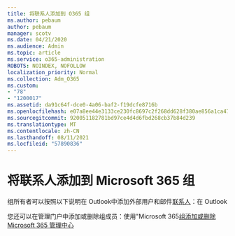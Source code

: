 ```yaml
---
title: 将联系人添加到 O365 组
ms.author: pebaum
author: pebaum
manager: scotv
ms.date: 04/21/2020
ms.audience: Admin
ms.topic: article
ms.service: o365-administration
ROBOTS: NOINDEX, NOFOLLOW
localization_priority: Normal
ms.collection: Adm_O365
ms.custom:
- "78"
- "1200017"
ms.assetid: da91c64f-dce0-4a06-baf2-f19dcfe8716b
ms.openlocfilehash: e07a8ee44e3133ce230fc8697c2f268dd628f380ae856a1ca479d6da7bde7e4b
ms.sourcegitcommit: 920051182781bd97ce4d4d6fbd268cb37b84d239
ms.translationtype: MT
ms.contentlocale: zh-CN
ms.lasthandoff: 08/11/2021
ms.locfileid: "57890836"
---
```

# <a name="add-contacts-to-a-microsoft-365-group"></a>将联系人添加到 Microsoft 365 组

组所有者可以按照以下说明在 Outlook中添加外部用户和邮件[联系人](https://support.office.com/article/3b650f4a-5c9b-4f94-a1bb-0cca4b1091de?wt.mc_id=add_contacts_group.aspx)：在 Outlook
  
您还可以在管理门户中添加或删除组成员：使用"Microsoft 365[组添加或删除Microsoft 365 管理中心](https://docs.microsoft.com/microsoft-365/admin/create-groups/add-or-remove-members-from-groups)